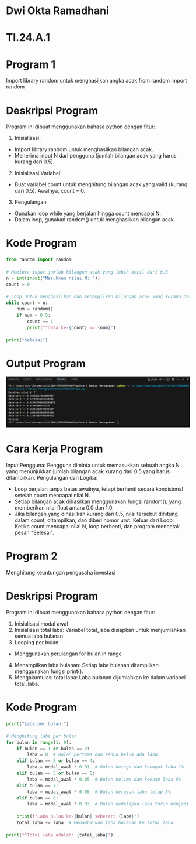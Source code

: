 # Dwi Okta Ramadhani
# TI.24.A.1

# Program 1 
Import library random untuk menghasilkan angka acak from random import random
# Deskripsi Program
Program ini dibuat menggunakan bahasa python dengan fitur:
1. Inisialisasi:
- Import library random untuk menghasilkan bilangan acak.
- Menerima input N dari pengguna (jumlah bilangan acak yang harus kurang dari 0.5).
2. Inisialisasi Variabel:
- Buat variabel count untuk menghitung bilangan acak yang valid (kurang dari 0.5). Awalnya, count = 0.
3. Pengulangan
- Gunakan loop while yang berjalan hingga count mencapai N.
- Dalam loop, gunakan random() untuk menghasilkan bilangan acak.
# Kode Program
```python
from random import random

# Meminta input jumlah bilangan acak yang lebih kecil dari 0.5
n = int(input("Masukkan nilai N: "))
count = 0

# Loop untuk menghasilkan dan menampilkan bilangan acak yang kurang dari 0.5
while count < n:
    num = random()
    if num < 0.5:
        count += 1
        print(f"data ke-{count} => {num}")

print("Selesai")

```
# Output Program
![Flowchart](https://github.com/Dwiokta10/lab3py./blob/main/outputke1.png)
# Cara Kerja Program
Input Pengguna: Pengguna diminta untuk memasukkan sebuah angka N yang menunjukkan jumlah bilangan acak kurang dari 0.5 yang harus ditampilkan.
Pengulangan dan Logika:
- Loop berjalan tanpa batas awalnya, tetapi berhenti secara kondisional setelah count mencapai nilai N.
- Setiap bilangan acak dihasilkan menggunakan fungsi random(), yang memberikan nilai float antara 0.0 dan 1.0.
- Jika bilangan yang dihasilkan kurang dari 0.5, nilai tersebut dihitung dalam count, ditampilkan, dan diberi nomor urut.
Keluar dari Loop: Ketika count mencapai nilai N, loop berhenti, dan program mencetak pesan "Selesai".

# Program 2
Menghitung keuntungan pengusaha investasi
# Deskripsi Program
Program ini dibuat menggunakan bahasa python dengan fitur:
1. Inisialisasi modal awal
2. Inisialisasi total laba: Variabel total_laba disiapkan untuk menjumlahkan semua laba bulanan
3. Looping per bulan
- Menggunakan perulangan for bulan in range
4. Menampilkan laba bulanan: Setiap laba bulanan ditampilkan menggunakan fungsi print().
5. Mengakumulasi total laba: Laba bulanan dijumlahkan ke dalam variabel total_laba.
# Kode Program
```python
print("Laba per bulan:")

# Menghitung laba per bulan
for bulan in range(1, 9):
    if bulan == 1 or bulan == 2:
        laba = 0  # Bulan pertama dan kedua belum ada laba
    elif bulan == 3 or bulan == 4:
        laba = modal_awal * 0.01  # Bulan ketiga dan keempat laba 1%
    elif bulan == 5 or bulan == 6:
        laba = modal_awal * 0.05  # Bulan kelima dan keenam laba 5%
    elif bulan == 7:
        laba = modal_awal * 0.05  # Bulan ketujuh laba tetap 5%
    elif bulan == 8:
        laba = modal_awal * 0.03  # Bulan kedelapan laba turun menjadi 3%
    
    print(f"Laba bulan ke-{bulan} sebesar: {laba}")
    total_laba += laba  # Menambahkan laba bulanan ke total laba

print(f"Total laba adalah: {total_laba}")
```





